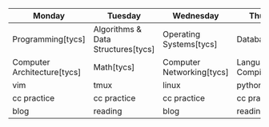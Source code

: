 
| Monday | Tuesday | Wednesday | Thursday | Friday | Saturday | Sunday |
| ------ | ------- | --------- | -------- | ------ | -------- | ------ |
| Programming[tycs] | Algorithms & Data Structures[tycs]| Operating Systems[tycs] | Databases[tycs] | Distributed Systems[tycs] | --- | --- |
| Computer Architecture[tycs] | Math[tycs]| Computer Networking[tycs] | Languages and Compilers[tycs] | --- | --- | --- | 
| vim | tmux | linux | python | go | c | js |
| cc practice | cc practice | cc practice | cc practice | cc practice | --- | --- |
| blog | reading | blog | reading | blog | reading | reading |
